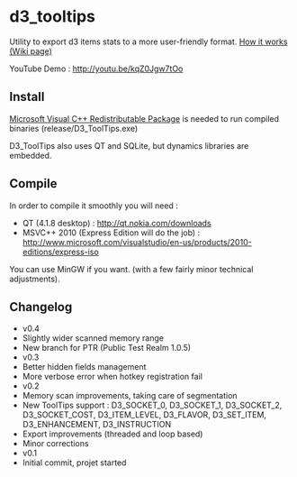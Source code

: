 d3_tooltips
===========

Utility to export d3 items stats to a more user-friendly format.
<a href="https://github.com/d3dev/d3_tooltips/wiki/How-it-works">How it works (Wiki page)</a>

YouTube Demo : http://youtu.be/kqZ0Jgw7tOo

Install
-------

<a href="http://www.microsoft.com/en-us/download/details.aspx?id=5555">Microsoft Visual C++ Redistributable Package</a> is needed to run compiled binaries (release/D3_ToolTips.exe)

D3_ToolTips also uses QT and SQLite, but dynamics libraries are embedded.

Compile
----------

In order to compile it smoothly you will need :
 - QT (4.1.8 desktop) : http://qt.nokia.com/downloads
 - MSVC++ 2010 (Express Edition will do the job) : http://www.microsoft.com/visualstudio/en-us/products/2010-editions/express-iso

You can use MinGW if you want. (with a few fairly minor technical adjustments).

Changelog
---------
 - v0.4
  - Slightly wider scanned memory range
  - New branch for PTR (Public Test Realm 1.0.5)
 - v0.3
  - Better hidden fields management
  - More verbose error when hotkey registration fail
 - v0.2
  - Memory scan improvements, taking care of segmentation
  - New ToolTips support : D3_SOCKET_0, D3_SOCKET_1, D3_SOCKET_2, D3_SOCKET_COST, D3_ITEM_LEVEL, D3_FLAVOR, D3_SET_ITEM, D3_ENHANCEMENT, D3_INSTRUCTION
  - Export improvements (threaded and loop based)
  - Minor corrections
 - v0.1
  - Initial commit, projet started

